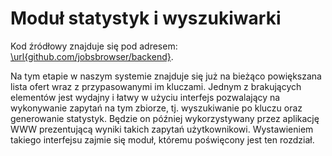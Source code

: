 # Moduł statystyk i wyszukiwarki

Kod źródłowy znajduje się pod adresem:
[\url{github.com/jobsbrowser/backend}](https://github.com/jobsbrowser/backend).

Na tym etapie w naszym systemie znajduje się już na bieżąco powiększana
lista ofert wraz z przypasowanymi im kluczami. Jednym z brakujących elementów
jest wydajny i łatwy w użyciu interfejs pozwalający na wykonywanie zapytań
na tym zbiorze, tj. wyszukiwanie po kluczu oraz generowanie statystyk.
Będzie on później wykorzystywany przez aplikację WWW prezentującą wyniki takich
zapytań użytkownikowi.
Wystawieniem takiego interfejsu zajmie się moduł, któremu poświęcony jest
ten rozdział.

